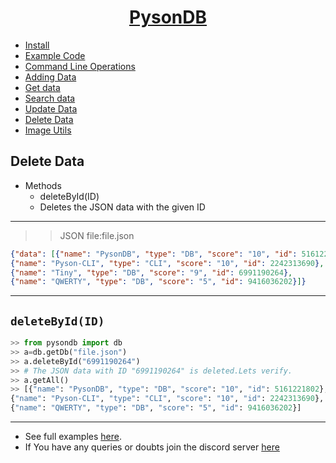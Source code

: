 <h1 align="center"><u>PysonDB</u></h1>

* [Install](https://github.com/fredysomy/pysonDB)
* [Example Code](https://github.com/fredysomy/pysonDB/tree/master/example)
* [Command Line Operations](https://fredysomy.me/pysonDB/docs/cli)
* [Adding Data](https://fredysomy.me/pysonDB/docs/add)
* [Get data](https://fredysomy.me/pysonDB/docs/get)
* [Search data](https://fredysomy.me/pysonDB/docs/re_search)
* [Update Data](https://fredysomy.me/pysonDB/docs/update)
* [Delete Data](https://fredysomy.me/pysonDB/docs/delete)
* [Image Utils](https://fredysomy.me/pysonDB/docs/image_utils)

<h2>Delete Data</h2>

* Methods
  * deleteById(ID)
  * Deletes the JSON data with the given ID

***

>>JSON file:file.json

```json
{"data": [{"name": "PysonDB", "type": "DB", "score": "10", "id": 5161221802},
{"name": "Pyson-CLI", "type": "CLI", "score": "10", "id": 2242313690},
{"name": "Tiny", "type": "DB", "score": "9", "id": 6991190264},
{"name": "QWERTY", "type": "DB", "score": "5", "id": 9416036202}]}
```

***

<h2><code>deleteById(ID)</code></h2>

```python
>> from pysondb import db
>> a=db.getDb("file.json")
>> a.deleteById("6991190264")
>> # The JSON data with ID "6991190264" is deleted.Lets verify.
>> a.getAll()
>> [{"name": "PysonDB", "type": "DB", "score": "10", "id": 5161221802},
{"name": "Pyson-CLI", "type": "CLI", "score": "10", "id": 2242313690},
{"name": "QWERTY", "type": "DB", "score": "5", "id": 9416036202}]
```

***

* See full examples [here](https://github.com/fredysomy/pysonDB/example).
* If You have any queries or doubts join the discord server [here](https://discord.gg/SZyk2dCgwg)

